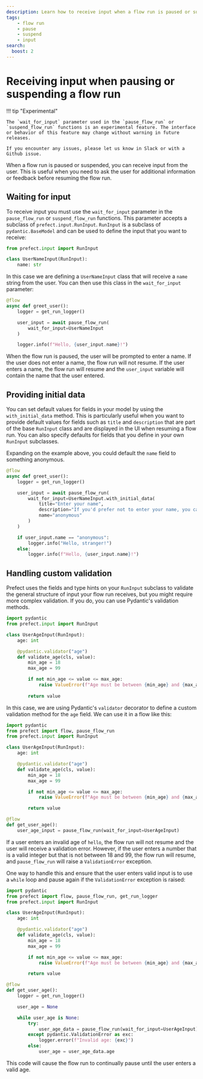 ```yaml
---
description: Learn how to receive input when a flow run is paused or suspended.
tags:
    - flow run
    - pause
    - suspend
    - input
search:
  boost: 2
---
```


# Receiving input when pausing or suspending a flow run
!!! tip "Experimental"

    The `wait_for_input` parameter used in the `pause_flow_run` or `suspend_flow_run` functions is an experimental feature. The interface or behavior of this feature may change without warning in future releases. 

    If you encounter any issues, please let us know in Slack or with a Github issue.


When a flow run is paused or suspended, you can receive input from the user. This is useful when you need to ask the user for additional information or feedback before resuming the flow run.

## Waiting for input

To receive input you must use the `wait_for_input` parameter in the `pause_flow_run` or `suspend_flow_run` functions. This parameter accepts a subclass of `prefect.input.RunInput`. `RunInput` is a subclass of `pydantic.BaseModel` and can be used to define the input that you want to receive:

```python
from prefect.input import RunInput

class UserNameInput(RunInput):
    name: str
```

In this case we are defining a `UserNameInput` class that will receive a `name` string from the user. You can then use this class in the `wait_for_input` parameter:

```python
@flow
async def greet_user():
    logger = get_run_logger()

    user_input = await pause_flow_run(
        wait_for_input=UserNameInput
    )

    logger.info(f"Hello, {user_input.name}!")
```

When the flow run is paused, the user will be prompted to enter a name. If the user does not enter a name, the flow run will not resume. If the user enters a name, the flow run will resume and the `user_input` variable will contain the name that the user entered.

## Providing initial data

You can set default values for fields in your model by using the `with_initial_data` method. This is particularly useful when you want to provide default values for fields such as `title` and `description` that are part of the base `RunInput` class and are displayed in the UI when resuming a flow run. You can also specify defaults for fields that you define in your own `RunInput` subclasses.

Expanding on the example above, you could default the `name` field to something anonymous.

```python
@flow
async def greet_user():
    logger = get_run_logger()

    user_input = await pause_flow_run(
        wait_for_input=UserNameInput.with_initial_data(
            title="Enter your name",
            description="If you'd prefer not to enter your name, you can enter 'anonymous' instead.",
            name="anonymous"
        )
    )

    if user_input.name == "anonymous":
        logger.info("Hello, stranger!")
    else:
        logger.info(f"Hello, {user_input.name}!")
```

## Handling custom validation

Prefect uses the fields and type hints on your `RunInput` subclass to validate the general structure of input your flow run receives, but you might require more complex validation. If you do, you can use Pydantic's validation methods.

```python
import pydantic
from prefect.input import RunInput

class UserAgeInput(RunInput):
    age: int

    @pydantic.validator("age")
    def validate_age(cls, value):
        min_age = 18
        max_age = 99

        if not min_age <= value <= max_age:
            raise ValueError(f"Age must be between {min_age} and {max_age}")
        
        return value
```

In this case, we are using Pydantic's `validator` decorator to define a custom validation method for the `age` field. We can use it in a flow like this:

```python
import pydantic
from prefect import flow, pause_flow_run
from prefect.input import RunInput

class UserAgeInput(RunInput):
    age: int

    @pydantic.validator("age")
    def validate_age(cls, value):
        min_age = 18
        max_age = 99

        if not min_age <= value <= max_age:
            raise ValueError(f"Age must be between {min_age} and {max_age}")

        return value

@flow
def get_user_age():
    user_age_input = pause_flow_run(wait_for_input=UserAgeInput)
```

If a user enters an invalid age of `hello`, the flow run will not resume and the user will receive a validation error. However, if the user enters a number that is a valid integer but that is not between 18 and 99, the flow run will resume, and `pause_flow_run` will raise a `ValidationError` exception.

One way to handle this and ensure that the user enters valid input is to use a `while` loop and pause again if the `ValidationError` exception is raised:

```python
import pydantic
from prefect import flow, pause_flow_run, get_run_logger
from prefect.input import RunInput

class UserAgeInput(RunInput):
    age: int

    @pydantic.validator("age")
    def validate_age(cls, value):
        min_age = 18
        max_age = 99

        if not min_age <= value <= max_age:
            raise ValueError(f"Age must be between {min_age} and {max_age}")

        return value

@flow
def get_user_age():
    logger = get_run_logger()

    user_age = None

    while user_age is None:
        try:
            user_age_data = pause_flow_run(wait_for_input=UserAgeInput)
        except pydantic.ValidationError as exc:
            logger.error(f"Invalid age: {exc}")
        else:
            user_age = user_age_data.age
```

This code will cause the flow run to continually pause until the user enters a valid age.
